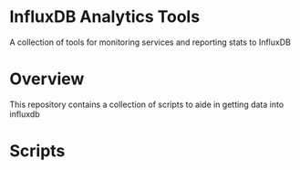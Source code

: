 # InfluxDB Analytics Tools
A collection of tools for monitoring services and reporting stats to InfluxDB

# Overview
This repository contains a collection of scripts to aide in getting data into influxdb

# Scripts

